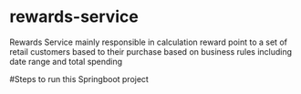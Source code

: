 # rewards-service
Rewards Service mainly responsible in calculation reward point to a set of retail customers based to their purchase based on business rules including date range and total spending 


#Steps to run this Springboot project
